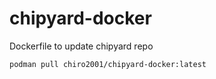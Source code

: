 # chipyard-docker

Dockerfile to update chipyard repo

```shell
podman pull chiro2001/chipyard-docker:latest
```